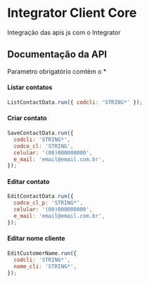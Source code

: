 # Integrator Client Core

Integração das apis js com o Integrator

## Documentação da API

Parametro obrigatório comtém o \*

#### Listar contatos

```js
ListContactData.run({ codcli: 'STRING*' });
```

#### Criar contato

```js
SaveContactData.run({
  codcli: 'STRING*',
  codco_cl: 'STRING',
  celular: '(00)000000000',
  e_mail: 'email@email.com.br',
});
```

#### Editar contato

```js
EditContactData.run({
  codco_cl_p: 'STRING*',
  celular: '(00)000000000',
  e_mail: 'email@email.com.br',
});
```

#### Editar nome cliente

```js
EditCustomerName.run({
  codcli: 'STRING*',
  nome_cli: 'STRING*',
});
```
